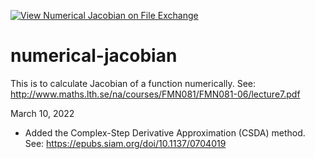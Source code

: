 [![View Numerical Jacobian on File Exchange](https://www.mathworks.com/matlabcentral/images/matlab-file-exchange.svg)](https://www.mathworks.com/matlabcentral/fileexchange/53187-numerical-jacobian)

# numerical-jacobian

This is to calculate Jacobian of a function numerically.
See: http://www.maths.lth.se/na/courses/FMN081/FMN081-06/lecture7.pdf


March 10, 2022

- Added the Complex-Step Derivative Approximation (CSDA) method.  
See: https://epubs.siam.org/doi/10.1137/0704019

